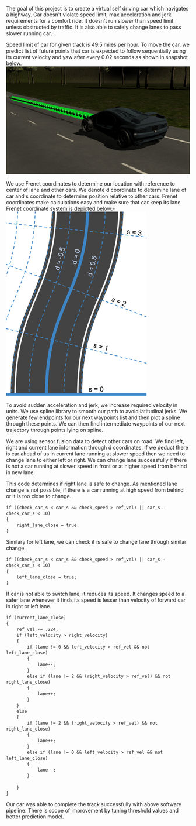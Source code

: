[//]: # (Image References)

[image1]: ./images/waypoint.PNG
[image2]: ./images/frenet.png

The goal of this project is to create a virtual self driving car which navigates a highway. Car doesn't violate speed limit, max acceleration and jerk requirements for a comfort ride. It doesn't run slower than speed limit unless obstructed by traffic. It is also able to safely change lanes to pass slower running car.    

Speed limit of car for given track is 49.5 miles per hour. To move the car, we predict list of future points that car is expected to follow sequentially using its current velocity and yaw after every 0.02 seconds as shown in snapshot below.     
![waypoint][image1]   

We use Frenet coordinates to determine our location with reference to center of lane and other cars. We denote d coordinate to determine lane of car and s coordinate to determine position relative to other cars. Frenet coordinates make calculations easy and make sure that car keep its lane. Frenet coordinate system is depicted below:-     
![frenet][image2]   


To avoid sudden acceleration and jerk, we increase required velocity in units. We use spline library to smooth our path to avoid latitudinal jerks. We generate few endpoints for our next waypoints list and then plot a spline through these points. We can then find intermediate waypoints of our next trajectory through points lying on spline.      

We are using sensor fusion data to detect other cars on road. We find left, right and current lane information through d coordinates. If we deduct there is car ahead of us in current lane running at slower speed then we need to change lane to either left or right. We can change lane successfully if there is not a car running at slower speed in front or at higher speed from behind in new lane.    

This code determines if right lane is safe to change. As mentioned lane change is not possible, if there is a car running at high speed from behind or it is too close to change.

```
if ((check_car_s < car_s && check_speed > ref_vel) || car_s - check_car_s < 10)
{
    right_lane_close = true;
}
```

Similary for left lane, we can check if is safe to change lane through similar change.
```
if ((check_car_s < car_s && check_speed > ref_vel) || car_s - check_car_s < 10)
{
    left_lane_close = true;
}
```

If car is not able to switch lane, it reduces its speed. It changes speed to a safer lane whenever it finds its speed is lesser than velocity of forward car in right or left lane.     
```
if (current_lane_close)
{
    ref_vel -= .224;
    if (left_velocity > right_velocity)
    {
        if (lane != 0 && left_velocity > ref_vel && not left_lane_close)
        {
            lane--;
        }
        else if (lane != 2 && (right_velocity > ref_vel) && not right_lane_close)
        {
            lane++;
        }
    }
    else
    {
        if (lane != 2 && (right_velocity > ref_vel) && not right_lane_close)
        {
            lane++;
        }
        else if (lane != 0 && left_velocity > ref_vel && not left_lane_close)
        {
            lane--;
        }

    }
}
```

Our car was able to complete the track successfully with above software pipeline. There is scope of improvement by tuning threshold values and better prediction model. 
